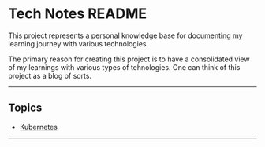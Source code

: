 # Tech Notes README

This project represents a personal knowledge base for documenting my learning journey with various technologies.

The primary reason for creating this project is to have a consolidated view of my learnings with various types of tehnologies. One can think of this project as a blog of sorts.

---

## Topics

- [Kubernetes](./kubernetes/README.md)

---
